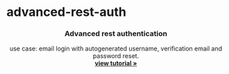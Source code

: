 # advanced-rest-auth


<p align="center">
    

  <h3 align="center">Advanced rest authentication</h3>

  <p align="center">
    use case: email login with autogenerated username, verification email and password reset.
    <br />
    <a href="https://www.thedjangoguy.com/documents/advanced-django-rest-authentication/"><strong>view tutorial »</strong></a>
    <br />
  </p>
</p>
